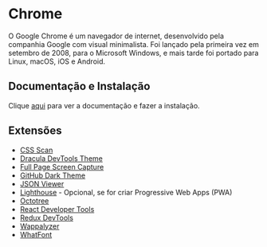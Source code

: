 # Chrome

O Google Chrome é um navegador de internet, desenvolvido pela companhia Google com visual minimalista. Foi lançado pela primeira vez em setembro de 2008, para o Microsoft Windows, e mais tarde foi portado para Linux, macOS, iOS e Android.

## Documentação e Instalação

Clique [aqui](https://www.google.com/chrome) para ver a documentação e fazer a instalação.

## Extensões

- [CSS Scan](extensions/css-scan.md)
- [Dracula DevTools Theme](extensions/dracula-devtools-theme.md)
- [Full Page Screen Capture](extensions/full-page-screen-capture.md)
- [GitHub Dark Theme](extensions/github-dark-theme.md)
- [JSON Viewer](extensions/json-viewer.md)
- [Lighthouse](extensions/lighthouse.md) - Opcional, se for criar Progressive Web Apps (PWA)
- [Octotree](extensions/octotree.md)
- [React Developer Tools](extensions/react-developer-tools.md)
- [Redux DevTools](extensions/redux-devtools.md)
- [Wappalyzer](extensions/wappalyzer.md)
- [WhatFont](extensions/whatfont.md)